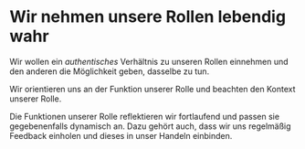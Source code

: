 <!--
   NAME - The NAME of this project is:
ethos

  FILE - The FILENAME of the current file is:
/v3a3.md

  CREATION - This project was CREATED on:
2017-01-28-16:15:00 UTC

  MODIFICATION - This project was last MODIFIED on:
2017-01-28-16:15:00 UTC

  VERSION - The current VERSION of this project is:
<git-commit-hash>-2017-01-28-16:15:00 UTC

  CREATOR(S) - This project was CREATED by:
Michael Czechowski, Martin Maga

  CONTACT - You can CONTACT the creator(s) or developer(s) of this project at:
E-Mail: mail@martinmaga.de

  COPYRIGHT - The COPYRIGHT holder of this project is:
COPYRIGHT (c) 2016 Martin Maga

  LICENSE - This project is LICENSED under the following license:
Martin Maga 2016 CC BY-SA 4.0 https://creativecommons.org

  SUBFILE – This is a SUBFILE! For more INFORMATION on this project go to:
/README.md
-->
# Wir nehmen unsere Rollen lebendig wahr
Wir wollen ein *authentisches* Verhältnis zu unseren Rollen einnehmen und den anderen die Möglichkeit geben, dasselbe zu tun.

Wir orientieren uns an der Funktion unserer Rolle und beachten den Kontext unserer Rolle.

Die Funktionen unserer Rolle reflektieren wir fortlaufend und passen sie gegebenenfalls dynamisch an.
Dazu gehört auch, dass wir uns regelmäßig Feedback einholen und dieses in unser Handeln einbinden.
